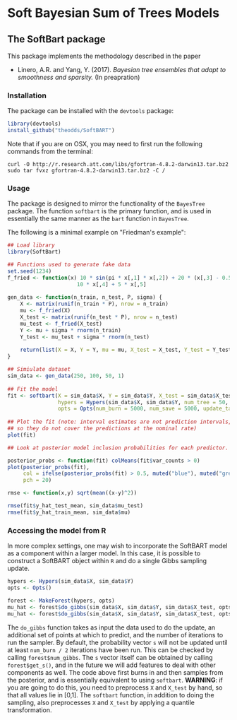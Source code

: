 Soft Bayesian Sum of Trees Models
================

The SoftBart package
--------------------

This package implements the methodology described in the paper

-   Linero, A.R. and Yang, Y. (2017). *Bayesian tree ensembles that adapt to smoothness and sparsity.* (In preapration)

### Installation

The package can be installed with the `devtools` package:

``` r
library(devtools)
install_github("theodds/SoftBART")
```

Note that if you are on OSX, you may need to first run the following commands from the terminal:

    curl -O http://r.research.att.com/libs/gfortran-4.8.2-darwin13.tar.bz2
    sudo tar fvxz gfortran-4.8.2-darwin13.tar.bz2 -C /

### Usage

The package is designed to mirror the functionality of the `BayesTree` package. The function `softbart` is the primary function, and is used in essentially the same manner as the `bart` function in `BayesTree`.

The following is a minimal example on "Friedman's example":

``` r
## Load library
library(SoftBart)

## Functions used to generate fake data
set.seed(1234)
f_fried <- function(x) 10 * sin(pi * x[,1] * x[,2]) + 20 * (x[,3] - 0.5)^2 + 
                      10 * x[,4] + 5 * x[,5]
    
gen_data <- function(n_train, n_test, P, sigma) {
    X <- matrix(runif(n_train * P), nrow = n_train)
    mu <- f_fried(X)
    X_test <- matrix(runif(n_test * P), nrow = n_test)
    mu_test <- f_fried(X_test)
    Y <- mu + sigma * rnorm(n_train)
    Y_test <- mu_test + sigma * rnorm(n_test)
        
    return(list(X = X, Y = Y, mu = mu, X_test = X_test, Y_test = Y_test, mu_test = mu_test))
}

## Simiulate dataset
sim_data <- gen_data(250, 100, 50, 1)
    
## Fit the model
fit <- softbart(X = sim_data$X, Y = sim_data$Y, X_test = sim_data$X_test, 
                hypers = Hypers(sim_data$X, sim_data$Y, num_tree = 50, temperature = 1),
                opts = Opts(num_burn = 5000, num_save = 5000, update_tau = TRUE))
    
## Plot the fit (note: interval estimates are not prediction intervals, 
## so they do not cover the predictions at the nominal rate)
plot(fit)

## Look at posterior model inclusion probabilities for each predictor. 

posterior_probs <- function(fit) colMeans(fit$var_counts > 0)
plot(posterior_probs(fit), 
     col = ifelse(posterior_probs(fit) > 0.5, muted("blue"), muted("green")), 
     pch = 20)

rmse <- function(x,y) sqrt(mean((x-y)^2))

rmse(fit$y_hat_test_mean, sim_data$mu_test)
rmse(fit$y_hat_train_mean, sim_data$mu)
```

### Accessing the model from R

In more complex settings, one may wish to incorporate the SoftBART model as a component within a larger model. In this case, it is possible to construct a SoftBART object within `R` and do a single Gibbs sampling update.

``` r
hypers <- Hypers(sim_data$X, sim_data$Y)
opts <- Opts()

forest <- MakeForest(hypers, opts)
mu_hat <- forest$do_gibbs(sim_data$X, sim_data$Y, sim_data$X_test, opts$num_burn)
mu_hat <- forest$do_gibbs(sim_data$X, sim_data$Y, sim_data$X_test, opts$num_save)
```

The `do_gibbs` function takes as input the data used to do the update, an additional set of points at which to predict, and the number of iterations to run the sampler. By default, the probability vector `s` will not be updated until at least `num_burn / 2` iterations have been run. This can be checked by calling `forest$num_gibbs`. The `s` vector itself can be obtained by calling `forest$get_s()`, and in the future we will add features to deal with other components as well. The code above first burns in and then samples from the posterior, and is essentially equivalent to using `softbart`. **WARNING**: if you are going to do this, you need to preprocess `X` and `X_test` by hand, so that all values lie in \[0,1\]. The `softbart` function, in addition to doing the sampling, also preprocesses `X` and `X_test` by applying a quantile transformation.
